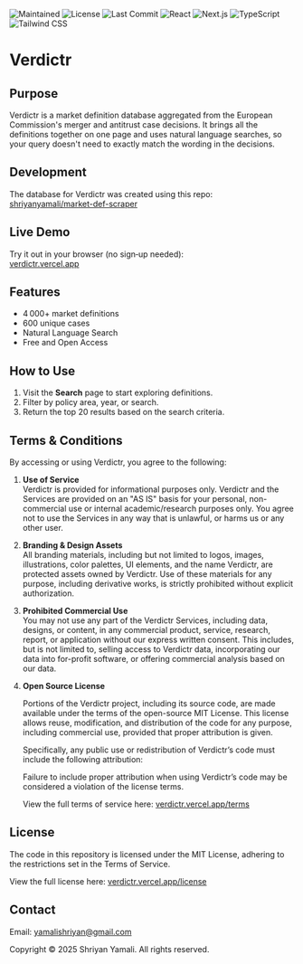 ![Maintained](https://img.shields.io/badge/Maintained-yes-green.svg)
![License](https://img.shields.io/badge/License-MIT-green.svg)
![Last Commit](https://img.shields.io/github/last-commit/shriyanyamali/Verdictr)
![React](https://img.shields.io/badge/-ReactJs-61DAFB?logo=react&logoColor=white&style=for-the-badge)
![Next.js](https://img.shields.io/badge/next.js-000000?style=for-the-badge&logo=nextdotjs&logoColor=white)
![TypeScript](https://img.shields.io/badge/TypeScript-3178C6?style=for-the-badge&logo=typescript&logoColor=white)
![Tailwind CSS](https://img.shields.io/badge/Tailwind_CSS-38B2AC?style=for-the-badge&logo=tailwind-css&logoColor=white)

# Verdictr

## Purpose

Verdictr is a market definition database aggregated from the European Commission's merger and antitrust case decisions. It brings all the definitions together on one page and uses natural language searches, so your query doesn't need to exactly match the wording in the decisions.

## Development

The database for Verdictr was created using this repo: [shriyanyamali/market-def-scraper](https://github.com/shriyanyamali/market-def-scraper)


## Live Demo

Try it out in your browser (no sign‑up needed):  
[verdictr.vercel.app](https://verdictr.vercel.app)


## Features

- 4 000+ market definitions
- 600 unique cases
- Natural Language Search
- Free and Open Access


## How to Use

1. Visit the **Search** page to start exploring definitions.
2. Filter by policy area, year, or search.
3. Return the top 20 results based on the search criteria.


## Terms & Conditions

By accessing or using Verdictr, you agree to the following:

1. **Use of Service**  
   Verdictr is provided for informational purposes only. Verdictr and the Services are provided on an "AS IS" basis for your personal, non-commercial use or internal academic/research purposes only. You agree not to use the Services in any way that is unlawful, or harms us or any other user.

2. **Branding & Design Assets**  
   All branding materials, including but not limited to logos, images, illustrations, color palettes, UI elements, and the name Verdictr, are protected assets owned by Verdictr. Use of these materials for any purpose, including derivative works, is strictly prohibited without explicit authorization.

3. **Prohibited Commercial Use**  
   You may not use any part of the Verdictr Services, including data, designs, or content, in any commercial product, service, research, report, or application without our express written consent. This includes, but is not limited to, selling access to Verdictr data, incorporating our data into for-profit software, or offering commercial analysis based on our data.

4. **Open Source License**

   Portions of the Verdictr project, including its source code, are made available under the terms of the open-source MIT License. This license allows reuse, modification, and distribution of the code for any purpose, including commercial use, provided that proper attribution is given.

   Specifically, any public use or redistribution of Verdictr’s code must include the following attribution:

   Failure to include proper attribution when using Verdictr’s code may be considered a violation of the license terms.

   View the full terms of service here: [verdictr.vercel.app/terms](https://verdictr.vercel.app/terms)


## License

   The code in this repository is licensed under the MIT License, adhering to the restrictions set in the Terms of Service.

   View the full license here: [verdictr.vercel.app/license](https://verdictr.vercel.app/license)

## Contact

Email: [yamalishriyan@gmail.com](mailto:yamalishriyan@gmail.com)

Copyright © 2025 Shriyan Yamali. All rights reserved.

